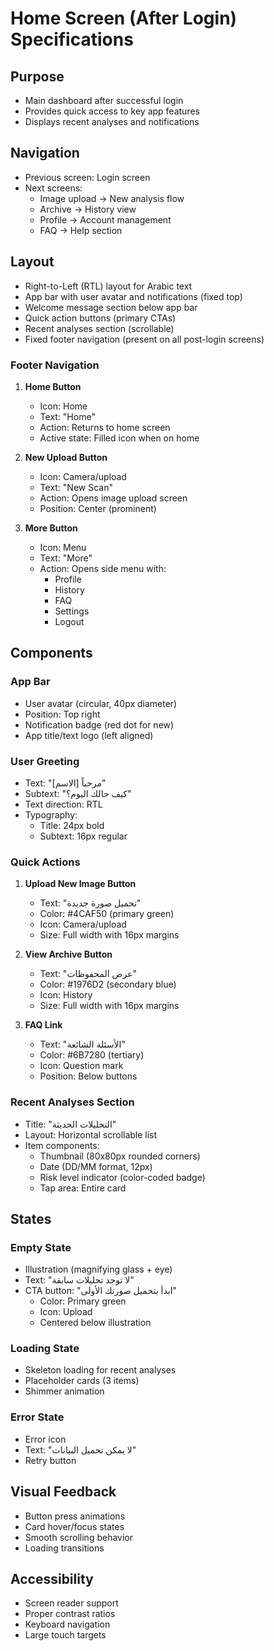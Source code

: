 # Home Screen (After Login) Specifications

## Purpose
- Main dashboard after successful login
- Provides quick access to key app features
- Displays recent analyses and notifications

## Navigation
- Previous screen: Login screen
- Next screens:
  - Image upload → New analysis flow
  - Archive → History view
  - Profile → Account management
  - FAQ → Help section

## Layout
- Right-to-Left (RTL) layout for Arabic text
- App bar with user avatar and notifications (fixed top)
- Welcome message section below app bar
- Quick action buttons (primary CTAs)
- Recent analyses section (scrollable)
- Fixed footer navigation (present on all post-login screens)

### Footer Navigation
1. **Home Button**
   - Icon: Home
   - Text: "Home"
   - Action: Returns to home screen
   - Active state: Filled icon when on home

2. **New Upload Button**
   - Icon: Camera/upload
   - Text: "New Scan"
   - Action: Opens image upload screen
   - Position: Center (prominent)

3. **More Button**
   - Icon: Menu
   - Text: "More"
   - Action: Opens side menu with:
     - Profile
     - History
     - FAQ
     - Settings
     - Logout

## Components

### App Bar
- User avatar (circular, 40px diameter)
- Position: Top right
- Notification badge (red dot for new)
- App title/text logo (left aligned)

### User Greeting
- Text: "مرحباً [الاسم]"
- Subtext: "كيف حالك اليوم؟"
- Text direction: RTL
- Typography:
  - Title: 24px bold
  - Subtext: 16px regular

### Quick Actions
1. **Upload New Image Button**
   - Text: "تحميل صورة جديدة"
   - Color: #4CAF50 (primary green)
   - Icon: Camera/upload
   - Size: Full width with 16px margins

2. **View Archive Button**
   - Text: "عرض المحفوظات"
   - Color: #1976D2 (secondary blue)
   - Icon: History
   - Size: Full width with 16px margins

3. **FAQ Link**
   - Text: "الأسئلة الشائعة"
   - Color: #6B7280 (tertiary)
   - Icon: Question mark
   - Position: Below buttons

### Recent Analyses Section
- Title: "التحليلات الحديثة"
- Layout: Horizontal scrollable list
- Item components:
  - Thumbnail (80x80px rounded corners)
  - Date (DD/MM format, 12px)
  - Risk level indicator (color-coded badge)
  - Tap area: Entire card

## States

### Empty State
- Illustration (magnifying glass + eye)
- Text: "لا توجد تحليلات سابقة"
- CTA button: "ابدأ بتحميل صورتك الأولى"
  - Color: Primary green
  - Icon: Upload
  - Centered below illustration

### Loading State
- Skeleton loading for recent analyses
- Placeholder cards (3 items)
- Shimmer animation

### Error State
- Error icon
- Text: "لا يمكن تحميل البيانات"
- Retry button

## Visual Feedback
- Button press animations
- Card hover/focus states
- Smooth scrolling behavior
- Loading transitions

## Accessibility
- Screen reader support
- Proper contrast ratios
- Keyboard navigation
- Large touch targets